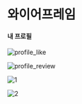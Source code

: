 # 와이어프레임

#### 내 프로필

![profile_like](/uploads/49f8f5711ddd3803e02f9e20ee569803/profile_like.png)

![profile_review](/uploads/add51d5effa6fdfc88d535db3dcba558/profile_review.png)

![1](/uploads/45e3d7064699afa5e29f120eee6b3b18/1.png)

![2](/uploads/cd93864dd8463659c29a880085a21b43/2.png)
